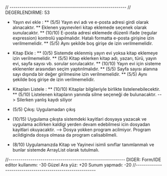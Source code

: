 // ----------------------------------------------------------
// DEGERLENDIRME: 53

* Yayın evi ekle : 
** (5/5) Yayın evi adı ve e-posta adresi girdi olarak alınacaktır. 
** Eklenen yayınevleri kitap eklemede seçenek olarak sunulacaktır. 
** (10/10) E-posta adresi eklemede düzenli ifade (regular expression) kontrolü yapılmalıdır. Hatalı formatta e-posta girişine izin verilmemelidir. 
** (5/5) Aynı şekilde boş girişe de izin verilmemelidir.

* Kitap Ekle : 
** (0/5) Sistemde eklenmiş yayın evi yoksa kitap eklemeye izin verilmemelidir. 
** (5/5) Kitap eklerken kitap adı, yazarı, türü, yayın evi, sayfa sayısı vb. sorular sorulacaktır. 
** (10/10) Yayın evi için sisteme eklenenler arasından seçim yaptırılmalıdır. 
** (5/5) Sayfa sayısı alanına sayı dışında bir değer girilmesine izin verilmemelidir. 
** (5/5) Aynı şekilde boş girişe de izin verilmemelidir.

* Kitapları Listele : 
** (10/10) Kitaplar bilgileriyle birlikte listelenebilecektir. 
** (5/10) Listelenen kitapların yanında silme seçeneği de bulunacaktır.
--> Silerken yanlış kaydı siliyor

* (5/5) Çıkış: Uygulamadan çıkış

* (10/15) Uygulama çıkışta sistemdeki kayitlari dosyaya yazacak ve uygulama acilirken kaldigi yerden devam edebilmesi icin dosyadan kayitlari okuyacaktir.
--> Dosya yokken program acilmiyor. Program acildiginda dosya olmasa da program calisabilmeli.

* (8/10) Uygulamanızda Kitap ve Yayinevi isimli sınıflar tanımlanmalı ve bunlar sistemde ArrayList olarak tutulmalı.

//----------------------------------------------------------
DIGER:
Form/IDE editor kullanımı: -30
Güzel Ara yüz: +20
Sunum yapmadı: -20 
//----------------------------------------------------------